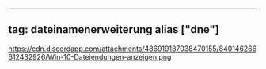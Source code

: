
---
tag: dateinamenerweiterung
alias ["dne"]
---

https://cdn.discordapp.com/attachments/486919187038470155/840146266612432926/Win-10-Dateiendungen-anzeigen.png

